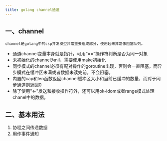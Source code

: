 ```yaml
---
title: golang channel通道
---
```


## 一、channel
	channel是golang中的csp并发模型非常重要组成部分，使用起来非常像阻塞队列。
- 通道channel变量本身就是指针，可用“==”操作符判断是否为同一对象
- 未初始化的channel为nil，需要使用make初始化
- 同步模式的channel必须有配对操作的goroutine出现，否则会一直阻塞，而异步模式在缓冲区未满或者数据未读完前，不会阻塞。
- 内置的cap和len函数返回channel缓冲区大小和当前已缓冲的数量，而对于同步通道则返回0
- 除了使用"<-"发送和接收操作符外，还可以用ok-idom或者range模式处理chanel中的数据。




## 二、基本用法
1. 协程之间传递数据
2. 用作事件通知


